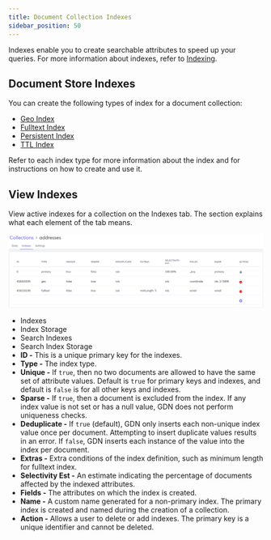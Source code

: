 ```yaml
---
title: Document Collection Indexes
sidebar_position: 50
---
```


Indexes enable you to create searchable attributes to speed up your queries. For more information about indexes, refer to [Indexing](../indexing/index.md).

## Document Store Indexes

You can create the following types of index for a document collection:

- [Geo Index](../indexing/geo-indexes.md)
- [Fulltext Index](../indexing/fulltext-indexes.md)
- [Persistent Index](../indexing/persistent-indexes.md)
- [TTL Index](../indexing/ttl-indexes.md)

Refer to each index type for more information about the index and for instructions on how to create and use it.

## View Indexes

View active indexes for a collection on the Indexes tab. The section explains what each element of the tab means.

![Document Collection Indexes Tab](/img/collections/doc-store-indexes.png)

- Indexes
- Index Storage
- Search Indexes
- Search Index Storage
- **ID -** This is a unique primary key for the indexes.
- **Type -** The index type.
- **Unique -** If `true`, then no two documents are allowed to have the same set of attribute values. Default is `true` for primary keys and indexes, and default is `false` is for all other keys and indexes.
- **Sparse -** If `true`, then a document is excluded from the index. If any index value is not set or has a null value, GDN does not perform uniqueness checks.
- **Deduplicate -** If `true` (default), GDN only inserts each non-unique index value once per document. Attempting to insert duplicate values results in an error. If `false`, GDN inserts each instance of the value into the index per document.
- **Extras -** Extra conditions of the index definition, such as minimum length for fulltext index.
- **Selectivity Est -** An estimate indicating the percentage of documents affected by the indexed attributes.
- **Fields -** The attributes on which the index is created.
- **Name -** A custom name generated for a non-primary index. The primary index is created and named during the creation of a collection.
- **Action -** Allows a user to delete or add indexes. The primary key is a unique identifier and cannot be deleted.
